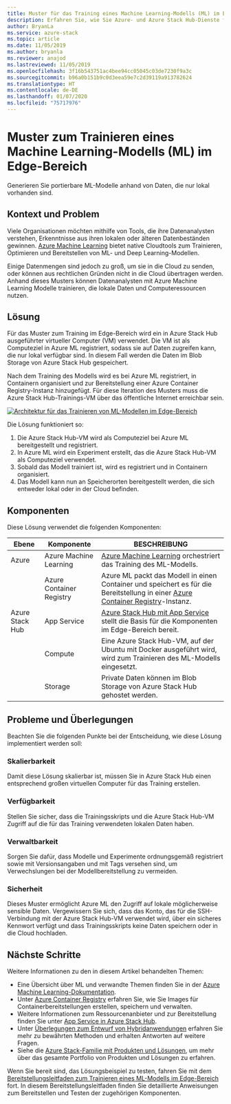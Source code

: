 ```yaml
---
title: Muster für das Training eines Machine Learning-Modells (ML) im Edge-Bereich mit Azure und Azure Stack Hub.
description: Erfahren Sie, wie Sie Azure- und Azure Stack Hub-Dienste für das Training eines ML-Modells im Edge-Bereich einsetzen.
author: BryanLa
ms.service: azure-stack
ms.topic: article
ms.date: 11/05/2019
ms.author: bryanla
ms.reviewer: anajod
ms.lastreviewed: 11/05/2019
ms.openlocfilehash: 3f16b543751ac4bee94cc05045c03de7230f9a3c
ms.sourcegitcommit: b96a0b151b9c0d3eea59e7c2d39119a913782624
ms.translationtype: HT
ms.contentlocale: de-DE
ms.lasthandoff: 01/07/2020
ms.locfileid: "75717976"
---
```

# <a name="train-machine-learning-ml-model-at-the-edge-pattern"></a>Muster zum Trainieren eines Machine Learning-Modells (ML) im Edge-Bereich

Generieren Sie portierbare ML-Modelle anhand von Daten, die nur lokal vorhanden sind.

## <a name="context-and-problem"></a>Kontext und Problem

Viele Organisationen möchten mithilfe von Tools, die ihre Datenanalysten verstehen, Erkenntnisse aus ihren lokalen oder älteren Datenbeständen gewinnen. [Azure Machine Learning](/azure/machine-learning/) bietet native Cloudtools zum Trainieren, Optimieren und Bereitstellen von ML- und Deep Learning-Modellen.  

Einige Datenmengen sind jedoch zu groß, um sie in die Cloud zu senden, oder können aus rechtlichen Gründen nicht in die Cloud übertragen werden. Anhand dieses Musters können Datenanalysten mit Azure Machine Learning Modelle trainieren, die lokale Daten und Computeressourcen nutzen. 

## <a name="solution"></a>Lösung

Für das Muster zum Training im Edge-Bereich wird ein in Azure Stack Hub ausgeführter virtueller Computer (VM) verwendet. Die VM ist als Computeziel in Azure ML registriert, sodass sie auf Daten zugreifen kann, die nur lokal verfügbar sind. In diesem Fall werden die Daten im Blob Storage von Azure Stack Hub gespeichert. 

Nach dem Training des Modells wird es bei Azure ML registriert, in Containern organisiert und zur Bereitstellung einer Azure Container Registry-Instanz hinzugefügt. Für diese Iteration des Musters muss die Azure Stack Hub-Trainings-VM über das öffentliche Internet erreichbar sein. 

[![Architektur für das Trainieren von ML-Modellen im Edge-Bereich](media/pattern-train-ml-model-at-edge/solution-architecture.png)](media/pattern-train-ml-model-at-edge/solution-architecture.png)

Die Lösung funktioniert so: 

1. Die Azure Stack Hub-VM wird als Computeziel bei Azure ML bereitgestellt und registriert.
2. In Azure ML wird ein Experiment erstellt, das die Azure Stack Hub-VM als Computeziel verwendet.
3. Sobald das Modell trainiert ist, wird es registriert und in Containern organisiert.
4. Das Modell kann nun an Speicherorten bereitgestellt werden, die sich entweder lokal oder in der Cloud befinden.

## <a name="components"></a>Komponenten

Diese Lösung verwendet die folgenden Komponenten:

| Ebene | Komponente | BESCHREIBUNG |
|----------|-----------|-------------|
| Azure | Azure Machine Learning | [Azure Machine Learning](/azure/machine-learning/) orchestriert das Training des ML-Modells. |
| | Azure Container Registry | Azure ML packt das Modell in einen Container und speichert es für die Bereitstellung in einer [Azure Container Registry](/azure/container-registry/)-Instanz.|
| Azure Stack Hub | App Service | [Azure Stack Hub mit App Service](/azure-stack/operator/azure-stack-app-service-overview) stellt die Basis für die Komponenten im Edge-Bereich bereit. |
| | Compute | Eine Azure Stack Hub-VM, auf der Ubuntu mit Docker ausgeführt wird, wird zum Trainieren des ML-Modells eingesetzt. |
| | Storage | Private Daten können im Blob Storage von Azure Stack Hub gehostet werden. |

## <a name="issues-and-considerations"></a>Probleme und Überlegungen

Beachten Sie die folgenden Punkte bei der Entscheidung, wie diese Lösung implementiert werden soll:

### <a name="scalability"></a>Skalierbarkeit 

Damit diese Lösung skalierbar ist, müssen Sie in Azure Stack Hub einen entsprechend großen virtuellen Computer für das Training erstellen.

### <a name="availability"></a>Verfügbarkeit

Stellen Sie sicher, dass die Trainingsskripts und die Azure Stack Hub-VM Zugriff auf die für das Training verwendeten lokalen Daten haben.

### <a name="manageability"></a>Verwaltbarkeit

Sorgen Sie dafür, dass Modelle und Experimente ordnungsgemäß registriert sowie mit Versionsangaben und mit Tags versehen sind, um Verwechslungen bei der Modellbereitstellung zu vermeiden. 

### <a name="security"></a>Sicherheit

Dieses Muster ermöglicht Azure ML den Zugriff auf lokale möglicherweise sensible Daten. Vergewissern Sie sich, dass das Konto, das für die SSH-Verbindung mit der Azure Stack Hub-VM verwendet wird, über ein sicheres Kennwort verfügt und dass Trainingsskripts keine Daten speichern oder in die Cloud hochladen. 

## <a name="next-steps"></a>Nächste Schritte

Weitere Informationen zu den in diesem Artikel behandelten Themen:
- Eine Übersicht über ML und verwandte Themen finden Sie in der [Azure Machine Learning-Dokumentation](/azure/machine-learning).
- Unter [Azure Container Registry](/azure/container-registry/) erfahren Sie, wie Sie Images für Containerbereitstellungen erstellen, speichern und verwalten.
- Weitere Informationen zum Ressourcenanbieter und zur Bereitstellung finden Sie unter [App Service in Azure Stack Hub](/azure-stack/operator/azure-stack-app-service-overview).
- Unter [Überlegungen zum Entwurf von Hybridanwendungen](overview-app-design-considerations.md) erfahren Sie mehr zu bewährten Methoden und erhalten Antworten auf weitere Fragen.
- Siehe die [Azure Stack-Familie mit Produkten und Lösungen](/azure-stack), um mehr über das gesamte Portfolio von Produkten und Lösungen zu erfahren.

Wenn Sie bereit sind, das Lösungsbeispiel zu testen, fahren Sie mit dem [Bereitstellungsleitfaden zum Trainieren eines ML-Modells im Edge-Bereich](https://aka.ms/edgetrainingdeploy) fort. In diesem Bereitstellungsleitfaden finden Sie detaillierte Anweisungen zum Bereitstellen und Testen der zugehörigen Komponenten.